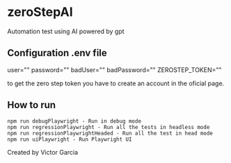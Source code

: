 # zeroStepAI
Automation test using AI powered by gpt

## Configuration .env file
user=""
password=""
badUser=""
badPassword=""
ZEROSTEP_TOKEN=""

to get the zero step token you have to create an account in the oficial page.

## How to run
    npm run debugPlaywright - Run in debug mode
    npm run regressionPlaywright - Run all the tests in headless mode
    npm run regressionPlaywrightHeaded - Run all the test in head mode
    npm run uiPlaywright - Run Playwright UI

Created by Victor Garcia